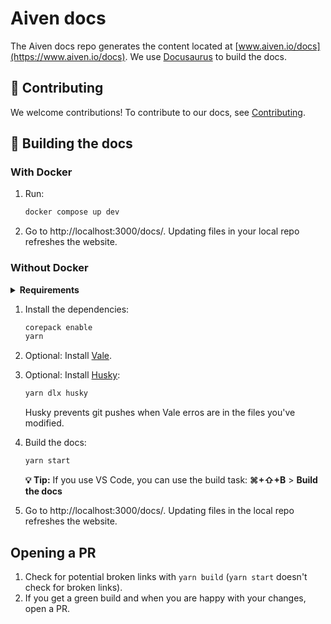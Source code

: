 # Aiven docs

<!-- vale off -->

The Aiven docs repo generates the content located at [www.aiven.io/docs](https://www.aiven.io/docs).
We use [Docusaurus](https://docusaurus.io/) to build the docs.

## 🤲 Contributing

We welcome contributions! To contribute to our docs, see [Contributing](./CONTRIBUTING.md).

## ️🚀 Building the docs

### With Docker

1. Run:

   ```bash
   docker compose up dev
   ```

1. Go to http://localhost:3000/docs/. Updating files in your local repo refreshes the website.

### Without Docker

<details>
  <summary><b>Requirements</b></summary>
  <div>
   <ul>
     <li>Node ≥ 23</li>
     <li><a href="https://yarnpkg.com/getting-started/install">yarn 4</a></li>
   </ul>
  </div>
</details>

1. Install the dependencies:

   ```bash
   corepack enable
   yarn
   ```

1. Optional: Install [Vale](https://vale.sh/docs/vale-cli/installation/).

1. Optional: Install [Husky](https://typicode.github.io/husky/):

   ```bash
   yarn dlx husky
   ```

   Husky prevents git pushes when Vale erros are in the files you've modified.

1. Build the docs:

   ```bash
   yarn start
   ```

   **💡 Tip:** If you use VS Code, you can use the build task: **⌘+⇧+B** > **Build the docs**

1. Go to http://localhost:3000/docs/. Updating files in the local repo refreshes the website.

## Opening a PR

1. Check for potential broken links with `yarn build` (`yarn start` doesn't check for broken links).
1. If you get a green build and when you are happy with your changes, open a PR.
